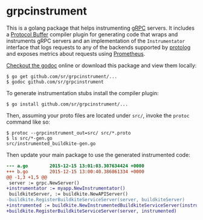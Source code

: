 grpcinstrument
==============

This is a golang package that helps instrumenting [gRPC][] servers. It includes
a [Protocol Buffer][pb] compiler plugin for generating code that wraps and
instruments gRPC servers and an implementation of the `Instrumentator` interface
that logs requests to any of the backends supported by [protolog][] and exposes
metrics about requests using [Prometheus][].

[gRPC]: http://www.grpc.io
[pb]: https://developers.google.com/protocol-buffers/?hl=en
[protolog]: https://github.com/peter-edge/go-protolog
[Prometheus]: http://prometheus.io

[Checkout the godoc][godoc] online or download this package and view them
locally:

    $ go get github.com/sr/grpcinstrument/...
    $ godoc github.com/sr/grpcinstrument

[godoc]: https://godoc.org/github.com/sr/grpcinstrument

To generate instrumentation stubs install the compiler plugin:

    $ go install github.com/sr/grpcinstrument/...

Then, assuming your proto files are located under `src/`, invoke the `protoc`
command like so:

    $ protoc --grpcinstrument_out=src/ src/*.proto
    $ ls src/*-gen.go
    src/instrumented_buildkite-gen.go

Then update your main package to use the generated instrumented code:

```diff
--- a.go        2015-12-15 13:01:03.307634424 +0000
+++ b.go        2015-12-15 13:00:40.386861334 +0000
@@ -1,3 +1,5 @@
 server := grpc.NewServer()
+instrumentator := myapp.NewInstrumentator()
 buildkiteServer, := buildkite.NewAPIServer()
-buildkite.RegisterBuildkiteServiceServer(server, buildkiteServer)
+instrumented := buildkite.NewInstrumentedBuildkiteServiceServer(instrumentator, buildkiteServer)
+buildkite.RegisterBuildkiteServiceServer(server, instrumented)
```
